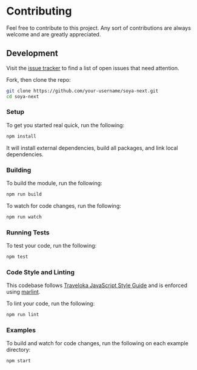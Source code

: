 # Contributing

Feel free to contribute to this project. Any sort of contributions are always welcome and are greatly appreciated.

## Development

Visit the [issue tracker](https://github.com/traveloka/soya-next/issues) to find a list of open issues that need attention.

Fork, then clone the repo:

```bash
git clone https://github.com/your-username/soya-next.git
cd soya-next
```

### Setup

To get you started real quick, run the following:

```bash
npm install
```

It will install external dependencies, build all packages, and link local dependencies.

### Building

To build the module, run the following:

```bash
npm run build
```

To watch for code changes, run the following:

```bash
npm run watch
```

### Running Tests

To test your code, run the following:

```bash
npm test
```

### Code Style and Linting

This codebase follows [Traveloka JavaScript Style Guide](https://github.com/traveloka/javascript) and is enforced using [marlint](https://github.com/traveloka/javascript/tree/master/packages/marlint).

To lint your code, run the following:

```bash
npm run lint
```

### Examples

To build and watch for code changes, run the following on each example directory:

```bash
npm start
```
